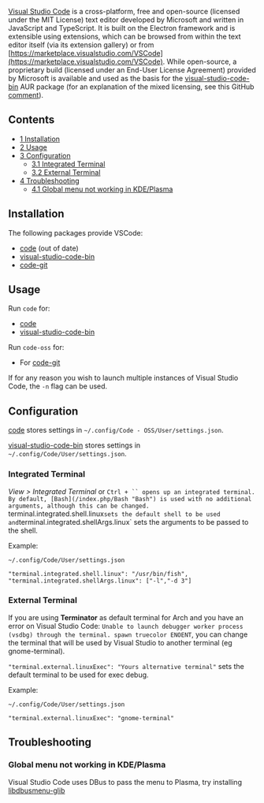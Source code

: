 [Visual Studio Code](https://code.visualstudio.com/) is a cross-platform, free and open-source (licensed under the MIT License) text editor developed by Microsoft and written in JavaScript and TypeScript. It is built on the Electron framework and is extensible using extensions, which can be browsed from within the text editor itself (via its extension gallery) or from [https://marketplace.visualstudio.com/VSCode](https://marketplace.visualstudio.com/VSCode). While open-source, a proprietary build (licensed under an End-User License Agreement) provided by Microsoft is available and used as the basis for the [visual-studio-code-bin](https://aur.archlinux.org/packages/visual-studio-code-bin/) AUR package (for an explanation of the mixed licensing, see this GitHub [comment](https://github.com/Microsoft/vscode/issues/60#issuecomment-161792005)).

## Contents

*   [1 Installation](#Installation)
*   [2 Usage](#Usage)
*   [3 Configuration](#Configuration)
    *   [3.1 Integrated Terminal](#Integrated_Terminal)
    *   [3.2 External Terminal](#External_Terminal)
*   [4 Troubleshooting](#Troubleshooting)
    *   [4.1 Global menu not working in KDE/Plasma](#Global_menu_not_working_in_KDE/Plasma)

## Installation

The following packages provide VSCode:

*   [code](https://www.archlinux.org/packages/?name=code) (out of date)
*   [visual-studio-code-bin](https://aur.archlinux.org/packages/visual-studio-code-bin/)
*   [code-git](https://aur.archlinux.org/packages/code-git/)

## Usage

Run `code` for:

*   [code](https://www.archlinux.org/packages/?name=code)
*   [visual-studio-code-bin](https://aur.archlinux.org/packages/visual-studio-code-bin/)

Run `code-oss` for:

*   For [code-git](https://aur.archlinux.org/packages/code-git/)

If for any reason you wish to launch multiple instances of Visual Studio Code, the `-n` flag can be used.

## Configuration

[code](https://www.archlinux.org/packages/?name=code) stores settings in `~/.config/Code - OSS/User/settings.json`.

[visual-studio-code-bin](https://aur.archlinux.org/packages/visual-studio-code-bin/) stores settings in `~/.config/Code/User/settings.json`.

### Integrated Terminal

*View > Integrated Terminal* or `Ctrl + `` opens up an integrated terminal. By default, [Bash](/index.php/Bash "Bash") is used with no additional arguments, although this can be changed. `terminal.integrated.shell.linux` sets the default shell to be used and `terminal.integrated.shellArgs.linux` sets the arguments to be passed to the shell.

Example:

 `~/.config/Code/User/settings.json` 
```
"terminal.integrated.shell.linux": "/usr/bin/fish",
"terminal.integrated.shellArgs.linux": ["-l","-d 3"]

```

### External Terminal

If you are using **Terminator** as default terminal for Arch and you have an error on Visual Studio Code: `Unable to launch debugger worker process (vsdbg) through the terminal. spawn truecolor ENOENT`, you can change the terminal that will be used by Visual Studio to another terminal (eg gnome-terminal).

`"terminal.external.linuxExec": "Yours alternative terminal"` sets the default terminal to be used for exec debug.

Example:

 `~/.config/Code/User/settings.json` 
```
"terminal.external.linuxExec": "gnome-terminal"

```

## Troubleshooting

### Global menu not working in KDE/Plasma

Visual Studio Code uses DBus to pass the menu to Plasma, try installing [libdbusmenu-glib](https://www.archlinux.org/packages/?name=libdbusmenu-glib)